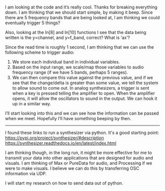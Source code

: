 I am looking at the code and it’s really cool. Thanks for breaking everything down.
I am thinking that we should start simple, by making it beep.
Since there are 5 frequency bands that are being looked at, I am thinking we could eventually trigger 5 things?

Also, looking at the 	In[8] and In[10] functions I see that the data being written is the y=channel, and y=f_band, correct?
What is ‘ax’?

Since the read time is roughly 1 second, I am thinking that we can use the following scheme to trigger audio:
1. We store each individual band in individual variables.
2. Based on the input range, we scale/map those variables to audio frequency range (if we have 5 bands, perhaps 5 ranges).
3. We can then compare this value against the previous value, and if we see that the change/delta is greater than some value,
we tell the system to allow sound to come out. In analog synthesizers, a trigger is sent when a key is pressed telling the
amplifier to open. When the amplifier opens, it will allow the oscillators to sound in the output. We can hook it up in a
similar way.

I’ll start looking into this and we can see how the information can be passed when we meet.
Hopefully I’ll have something beeping by then.

-------------------------------

I found these links to run a synthesizer via python. It's a good starting point:
https://pypi.org/project/synthesizer/#description
https://synthesizer.readthedocs.io/en/latest/index.html

I am thinking though, in the long run, it might be more effective for me to transmit your data into other applications that
are designed for audio and visuals. I am thinking of Max or PureData for audio, and Processing if we were to make visuals.
I believe we can do this by transferring OSC information via UDP.

I will start my research on how to send data out of python.


